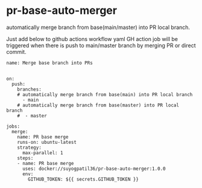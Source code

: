 # pr-base-auto-merger
automatically merge branch from base(main/master) into PR local branch.

Just add below to github actions workflow yaml 
GH action job will be triggered when there is push to main/master branch by merging PR or direct commit.
```
name: Merge base branch into PRs


on:
  push:
    branches:
    # automatically merge branch from base(main) into PR local branch
      - main
    # automatically merge branch from base(master) into PR local branch
    #  - master

jobs:
  merge:
    name: PR base merge
    runs-on: ubuntu-latest
    strategy:
      max-parallel: 1
    steps:
    - name: PR base merge
      uses: docker://suyogpatil36/pr-base-auto-merger:1.0.0
      env:
        GITHUB_TOKEN: ${{ secrets.GITHUB_TOKEN }}
```
